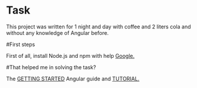 # Task

This project was written for 1 night and day with coffee and 2 liters cola and without any knowledge of Angular before.

#First steps

First of all, install Node.js and npm with help [Google.](http://google.com)

#That helped me in solving the task?

The [GETTING STARTED](https://angular.io/guide/quickstart) Angular guide and [TUTORIAL.](https://angular.io/tutorial)
